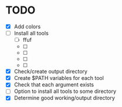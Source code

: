 # TODO

- [x] Add colors
- [ ] Install all tools
	- [ ] ffuf
	- [ ]
	- [ ]
	- [ ]
	- [ ]
- [x] Check/create output directory
- [x] Create $PATH variables for each tool
- [x] Check that each argument exists
- [ ] Option to install all tools to some directory
- [x] Determine good working/output directory
